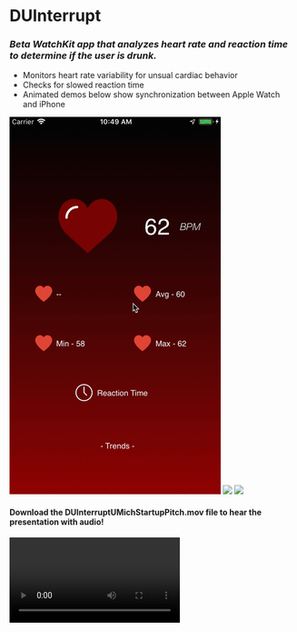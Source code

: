 # DUInterrupt
### _Beta WatchKit app that analyzes heart rate and reaction time to determine if the user is drunk._
* Monitors heart rate variability for unsual cardiac behavior
* Checks for slowed reaction time
* Animated demos below show synchronization between Apple Watch and iPhone

![](phonetest.gif)
![](watch.gif)
![](DUInterruptUMichStartupPitch.gif)

#### Download the DUInterruptUMichStartupPitch.mov file to hear the presentation with audio!
![](DUInterruptUMichStartupPitch.mov)<br/>
